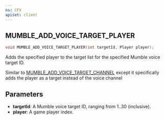 ```yaml
---
ns: CFX
apiset: client
---
```

## MUMBLE_ADD_VOICE_TARGET_PLAYER

```c
void MUMBLE_ADD_VOICE_TARGET_PLAYER(int targetId, Player player);
```

Adds the specified player to the target list for the specified Mumble voice target ID.

Similar to [MUMBLE_ADD_VOICE_TARGET_CHANNEL](#_0x4D386C9E) except it specifically adds the player as a target instead of the voice channel

## Parameters
* **targetId**: A Mumble voice target ID, ranging from 1..30 (inclusive).
* **player**: A game player index.
